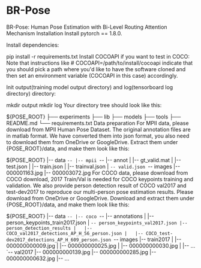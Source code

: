 # BR-Pose

BR-Pose: Human Pose Estimation with Bi-Level Routing Attention Mechanism
Installation
Install pytorch == 1.8.0.

Install dependencies:

pip install -r requirements.txt
Install COCOAPI if you want to test in COCO: Note that instructions like # COCOAPI=/path/to/install/cocoapi indicate that you should pick a path where you'd like to have the software cloned and then set an environment variable (COCOAPI in this case) accordingly.

Init output(training model output directory) and log(tensorboard log directory) directory:

mkdir output 
mkdir log
Your directory tree should look like this:

${POSE_ROOT}
├── experiments
├── lib
├── models
├── tools 
├── README.md
└── requirements.txt
Data preparation
For MPII data, please download from MPII Human Pose Dataset. The original annotation files are in matlab format. We have converted them into json format, you also need to download them from OneDrive or GoogleDrive. Extract them under {POSE_ROOT}/data, and make them look like this:

${POSE_ROOT}
|-- data
`-- |-- mpii
    `-- |-- annot
        |   |-- gt_valid.mat
        |   |-- test.json
        |   |-- train.json
        |   |-- trainval.json
        |   `-- valid.json
        `-- images
            |-- 000001163.jpg
            |-- 000003072.jpg
For COCO data, please download from COCO download, 2017 Train/Val is needed for COCO keypoints training and validation. We also provide person detection result of COCO val2017 and test-dev2017 to reproduce our multi-person pose estimation results. Please download from OneDrive or GoogleDrive. Download and extract them under {POSE_ROOT}/data, and make them look like this:

${POSE_ROOT}
|-- data
`-- |-- coco
    `-- |-- annotations
        |   |-- person_keypoints_train2017.json
        |   `-- person_keypoints_val2017.json
        |-- person_detection_results
        |   |-- COCO_val2017_detections_AP_H_56_person.json
        |   |-- COCO_test-dev2017_detections_AP_H_609_person.json
        `-- images
            |-- train2017
            |   |-- 000000000009.jpg
            |   |-- 000000000025.jpg
            |   |-- 000000000030.jpg
            |   |-- ... 
            `-- val2017
                |-- 000000000139.jpg
                |-- 000000000285.jpg
                |-- 000000000632.jpg
                |-- ... 